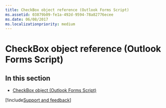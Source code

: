 ```yaml
---
title: CheckBox object reference (Outlook Forms Script)
ms.assetid: 03879b09-fe1a-492d-9594-78a82776ecee
ms.date: 06/08/2017
ms.localizationpriority: medium
---
```



# CheckBox object reference (Outlook Forms Script)

## In this section

- [CheckBox object (Outlook Forms Script)](Outlook.checkbox.md)    

[!include[Support and feedback](~/includes/feedback-boilerplate.md)]